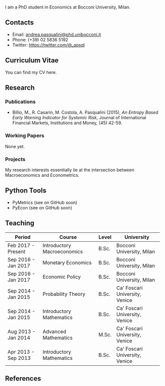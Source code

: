 I am a PhD student in Economics at Bocconi University, Milan.

## Contacts
* Email: <andrea.pasqualini@phd.unibocconi.it>
* Phone: (+39) 02 5836 5192
* Twitter: <https://twitter.com/@_apsql>


## Curriculum Vitae
You can find my CV here.


## Research



### Publications
* Billio, M., R. Casarin, M. Costola, A. Pasqualini (2015), *An Entropy Based Early Warning Indicator for Systemic Risk*, Journal of International Financial Markets, Institutions and Money, (45) 42-59.


### Working Papers
None yet.


### Projects
My research interests essentially lie at the intersection between Macroeconomics and Econometrics.


## Python Tools
* PyMetrics (see on GitHub soon)
* PyEcon (see on GitHub soon)

## Teaching
| Period              | Course                      | Level | University                     |
| --------------------|-----------------------------|-------|------------------------------- |
| Feb 2017 - Present  | Introductory Macroeconomics | B.Sc. | Bocconi University, Milan      |
| Sep 2016 - Jan 2017 | Monetary Economics          | B.Sc. | Bocconi University, Milan      |
| Sep 2016 - Jan 2017 | Economic Policy             | B.Sc. | Bocconi University, Milan      |
| Sep 2014 - Jan 2015 | Probability Theory          | B.Sc. | Ca' Foscari University, Venice |
| Sep 2014 - Jan 2015 | Introductory Mathematics    | B.Sc. | Ca' Foscari University, Venice |
| Aug 2013 - Jan 2014 | Advanced Mathematics        | M.Sc. | Ca' Foscari University, Venice |
| Apr 2013 - Sep 2013 | Introductory Mathematics    | B.Sc. | Ca' Foscari University, Venice |


## References
